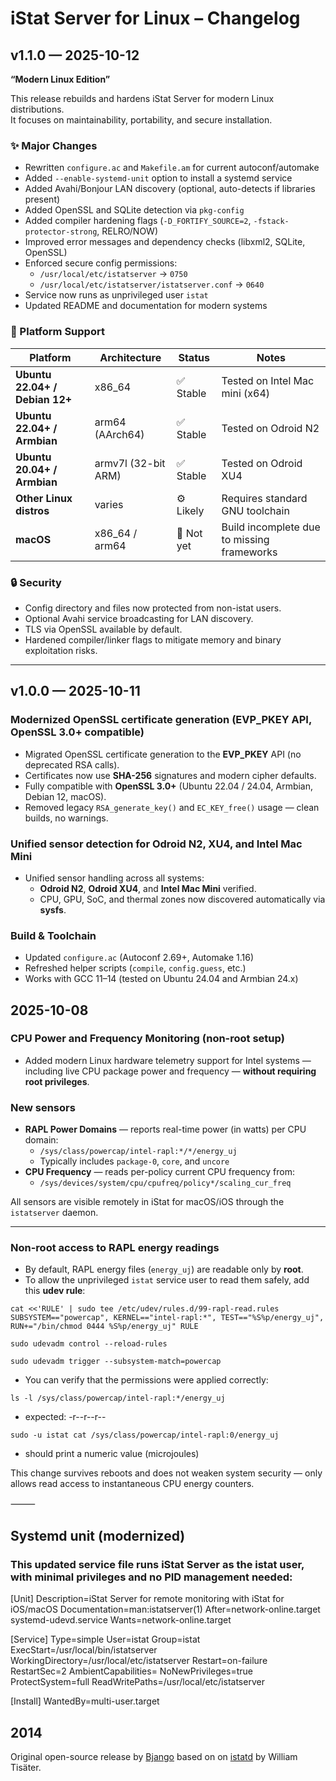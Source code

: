 # iStat Server for Linux – Changelog

## v1.1.0 — 2025-10-12
**“Modern Linux Edition”**

This release rebuilds and hardens iStat Server for modern Linux distributions.  
It focuses on maintainability, portability, and secure installation.

### ✨ Major Changes
- Rewritten `configure.ac` and `Makefile.am` for current autoconf/automake
- Added `--enable-systemd-unit` option to install a systemd service
- Added Avahi/Bonjour LAN discovery (optional, auto-detects if libraries present)
- Added OpenSSL and SQLite detection via `pkg-config`
- Added compiler hardening flags (`-D_FORTIFY_SOURCE=2`, `-fstack-protector-strong`, RELRO/NOW)
- Improved error messages and dependency checks (libxml2, SQLite, OpenSSL)
- Enforced secure config permissions:
  - `/usr/local/etc/istatserver` → `0750`
  - `/usr/local/etc/istatserver/istatserver.conf` → `0640`
- Service now runs as unprivileged user `istat`
- Updated README and documentation for modern systems

### 🧩 Platform Support
| Platform | Architecture | Status | Notes |
|-----------|---------------|--------|-------|
| **Ubuntu 22.04+ / Debian 12+** | x86_64 | ✅ Stable | Tested on Intel Mac mini (x64) |
| **Ubuntu 22.04+ / Armbian** | arm64 (AArch64) | ✅ Stable | Tested on Odroid N2 |
| **Ubuntu 20.04+ / Armbian** | armv7l (32-bit ARM) | ✅ Stable | Tested on Odroid XU4 |
| **Other Linux distros** | varies | ⚙️ Likely | Requires standard GNU toolchain |
| **macOS** | x86_64 / arm64 | 🚧 Not yet | Build incomplete due to missing frameworks |

### 🔒 Security
- Config directory and files now protected from non-istat users.
- Optional Avahi service broadcasting for LAN discovery.
- TLS via OpenSSL available by default.
- Hardened compiler/linker flags to mitigate memory and binary exploitation risks.

---

## v1.0.0 — 2025-10-11
### Modernized OpenSSL certificate generation (EVP_PKEY API, OpenSSL 3.0+ compatible)
- Migrated OpenSSL certificate generation to the **EVP_PKEY** API (no deprecated RSA calls).
- Certificates now use **SHA-256** signatures and modern cipher defaults.
- Fully compatible with **OpenSSL 3.0+** (Ubuntu 22.04 / 24.04, Armbian, Debian 12, macOS).
- Removed legacy `RSA_generate_key()` and `EC_KEY_free()` usage — clean builds, no warnings.
### Unified sensor detection for Odroid N2, XU4, and Intel Mac Mini
- Unified sensor handling across all systems:
  - **Odroid N2**, **Odroid XU4**, and **Intel Mac Mini** verified.
  - CPU, GPU, SoC, and thermal zones now discovered automatically via **sysfs**.
### Build & Toolchain
- Updated `configure.ac` (Autoconf 2.69+, Automake 1.16)
- Refreshed helper scripts (`compile`, `config.guess`, etc.)
- Works with GCC 11–14 (tested on Ubuntu 24.04 and Armbian 24.x)

## 2025-10-08
### CPU Power and Frequency Monitoring (non-root setup)

- Added modern Linux hardware telemetry support for Intel systems — including live CPU package power and frequency — **without requiring root privileges**.

### New sensors

- **RAPL Power Domains** — reports real-time power (in watts) per CPU domain:
  - `/sys/class/powercap/intel-rapl:*/*/energy_uj`
  - Typically includes `package-0`, `core`, and `uncore`
- **CPU Frequency** — reads per-policy current CPU frequency from:
  - `/sys/devices/system/cpu/cpufreq/policy*/scaling_cur_freq`

All sensors are visible remotely in iStat for macOS/iOS through the `istatserver` daemon.

---

### Non-root access to RAPL energy readings

- By default, RAPL energy files (`energy_uj`) are readable only by **root**.  
- To allow the unprivileged `istat` service user to read them safely, add this **udev rule**:

`cat <<'RULE' | sudo tee /etc/udev/rules.d/99-rapl-read.rules
SUBSYSTEM=="powercap", KERNEL=="intel-rapl:*", TEST=="%S%p/energy_uj", RUN+="/bin/chmod 0444 %S%p/energy_uj"
RULE`

`sudo udevadm control --reload-rules`

`sudo udevadm trigger --subsystem-match=powercap`

- You can verify that the permissions were applied correctly:

`ls -l /sys/class/powercap/intel-rapl:*/energy_uj`
- expected: -r--r--r--

`sudo -u istat cat /sys/class/powercap/intel-rapl:0/energy_uj`
- should print a numeric value (microjoules)

This change survives reboots and does not weaken system security — only allows read access to instantaneous CPU energy counters.

⸻

## Systemd unit (modernized)

### This updated service file runs iStat Server as the istat user, with minimal privileges and no PID management needed:

[Unit]
Description=iStat Server for remote monitoring with iStat for iOS/macOS
Documentation=man:istatserver(1)
After=network-online.target systemd-udevd.service
Wants=network-online.target

[Service]
Type=simple
User=istat
Group=istat
ExecStart=/usr/local/bin/istatserver
WorkingDirectory=/usr/local/etc/istatserver
Restart=on-failure
RestartSec=2
AmbientCapabilities=
NoNewPrivileges=true
ProtectSystem=full
ReadWritePaths=/usr/local/etc/istatserver

[Install]
WantedBy=multi-user.target

## 2014
Original open-source release by [Bjango](https://github.com/bjango/istatserverlinux) based on on [istatd](https://github.com/tiwilliam/istatd) by William Tisäter.
